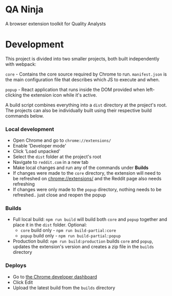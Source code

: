 # QA Ninja

A browser extension toolkit for Quality Analysts

# Development

This project is divided into two smaller projects, both built independently with webpack:

`core` - Contains the core source required by Chrome to run. `manifest.json` is the main configuration file that describes which JS to execute and when.

`popup` - React application that runs inside the DOM provided when left-clicking the extension icon while it's active.

A build script combines everything into a `dist` directory at the project's root. The projects can also be individually built using their respective build commands below.

### Local development

- Open Chrome and go to `chrome://extensions/`
- Enable 'Developer mode'
- Click 'Load unpacked'
- Select the `dist` folder at the project's root
- Navigate to `reddit.com` in a new tab
- Make local changes and run any of the commands under **Builds**
- If changes were made to the `core` directory, the extension will need to be refreshed on [chrome://extensions/](chrome://extensions/) and the Reddit page also needs refreshing
- If changes were only made to the `popup` directory, nothing needs to be refreshed.. just close and reopen the popup

### Builds

- Full local build: `npm run build` will build both `core` and `popup` together and place it in the `dist` folder. Optional:
  - `core` build only - `npm run build-partial:core`
  - `popup` build only - `npm run build-partial:popup`
- Production build: `npm run build:production` builds `core` and `popup`, updates the extension's version and creates a zip file in the `builds` directory

### Deploys

- Go to [the Chrome developer dashboard](https://chrome.google.com/webstore/developer/dashboard?authuser=1)
- Click Edit
- Upload the latest build from the `builds` directory
